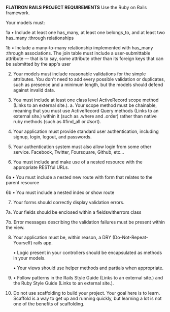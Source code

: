 **FLATIRON RAILS PROJECT REQUIREMENTS**
Use the Ruby on Rails framework.

Your models must:

1a   • Include at least one has_many, at least one belongs_to, and at least two has_many :through relationships

1b   • Include a many-to-many relationship implemented with has_many :through associations. The join table must include a user-submittable attribute — that is to say, some attribute other than its foreign keys that can be submitted by the app's user

2. Your models must include reasonable validations for the simple attributes. You don't need to add every possible validation or duplicates, such as presence and a minimum length, but the models should defend against invalid data.

3. You must include at least one class level ActiveRecord scope method (Links to an external site.). a. Your scope method must be chainable, meaning that you must use ActiveRecord Query methods (Links to an external site.) within it (such as .where and .order) rather than native ruby methods (such as #find_all or #sort).

4. Your application must provide standard user authentication, including signup, login, logout, and passwords.

5. Your authentication system must also allow login from some other service. Facebook, Twitter, Foursquare, Github, etc...

6. You must include and make use of a nested resource with the appropriate RESTful URLs.

  6a • You must include a nested new route with form that relates to the parent resource

  6b • You must include a nested index or show route

7. Your forms should correctly display validation errors.

  7a. Your fields should be enclosed within a fieldswitherrors class

  7b. Error messages describing the validation failures must be present within the view.

8. Your application must be, within reason, a DRY (Do-Not-Repeat-Yourself) rails app.

    • Logic present in your controllers should be encapsulated as methods in your models.

    • Your views should use helper methods and partials when appropriate.

9. • Follow patterns in the Rails Style Guide (Links to an external site.) and the Ruby Style Guide (Links to an external site.).

10.  Do not use scaffolding to build your project. Your goal here is to learn. Scaffold is a way to get up and running quickly, but learning a lot is not one of the benefits of scaffolding.
